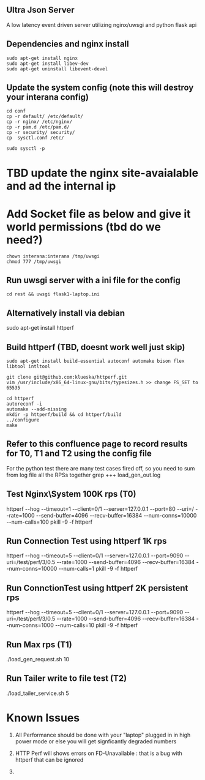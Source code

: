 ## Ultra Json Server

A low latency event driven server utilizing nginx/uwsgi and python flask api

## Dependencies and nginx install
```
sudo apt-get install nginx
sudo apt-get install libev-dev
sudo apt-get uninstall libevent-devel
```

## Update the system config (note this will destroy your interana config)

```
cd conf
cp -r default/ /etc/default/
cp -r nginx/ /etc/nginx/
cp -r pam.d /etc/pam.d/
cp -r security/ security/
cp  sysctl.conf /etc/

sudo sysctl -p
```

# TBD update the nginx site-avaialable and ad the internal ip


# Add Socket file as below and give it world permissions (tbd do we need?)
```
chown interana:interana /tmp/uwsgi
chmod 777 /tmp/uwsgi
```

## Run uwsgi server with a ini file for the config
```
cd rest && uwsgi flask1-laptop.ini
```



## Alternatively install via debian
sudo apt-get install httperf


## Build httperf (TBD, doesnt work well just skip)
```
sudo apt-get install build-essential autoconf automake bison flex libtool intltool

git clone git@github.com:klueska/httperf.git
vim /usr/include/x86_64-linux-gnu/bits/typesizes.h >> change FS_SET to 65535

cd httperf
autoreconf -i
automake --add-missing
mkdir -p httperf/build && cd httperf/build
../configure
make
```

## Refer to this confluence page to record results for T0, T1 and T2 using the config file
For the python test there are many test cases fired off, so you need to sum from log file all the RPSs together
grep +++ load_gen_out.log

## Test Nginx\System 100K rps (T0)
httperf --hog --timeout=1 --client=0/1 --server=127.0.0.1 --port=80 --uri=/ --rate=1000 --send-buffer=4096 --recv-buffer=16384 --num-conns=10000 --num-calls=100
pkill -9 -f httperf

## Run Connection Test using httperf 1K rps 
httperf --hog --timeout=5 --client=0/1 --server=127.0.0.1 --port=9090 --uri=/test/perf/3/0.5 --rate=1000 --send-buffer=4096 --recv-buffer=16384 --num-conns=10000 --num-calls=1
pkill -9 -f httperf


## Run ConnctionTest using httperf 2K persistent rps
httperf --hog --timeout=5 --client=0/1 --server=127.0.0.1 --port=9090 --uri=/test/perf/3/0.5 --rate=1000 --send-buffer=4096 --recv-buffer=16384 --num-conns=1000 --num-calls=10
pkill -9 -f httperf


## Run Max rps  (T1)
./load_gen_request.sh 10



## Run Tailer write to file test (T2)
./load_tailer_service.sh 5


# Known Issues


1) All Performance should be done with your "laptop" plugged in in high power mode or else you will get signficantly degraded numbers

2) HTTP Perf will shows errors on FD-Unavailable : that is a bug with httperf that can be ignored

3) 

